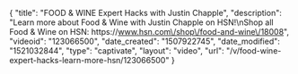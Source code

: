 {
    "title": "FOOD & WINE Expert Hacks with Justin Chapple",
    "description": "Learn more about Food & Wine with Justin Chapple on HSN!\nShop all Food & Wine on HSN: https:\/\/www.hsn.com\/shop\/food-and-wine\/18008",
    "videoid": "123066500",
    "date_created": "1507922745",
    "date_modified": "1521032844",
    "type": "captivate",
    "layout": "video",
    "url": "\/v\/food-wine-expert-hacks-learn-more-hsn\/123066500"
}